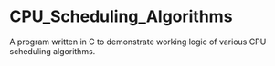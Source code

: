 # CPU_Scheduling_Algorithms
A program written in C to demonstrate working logic of various CPU scheduling algorithms.

